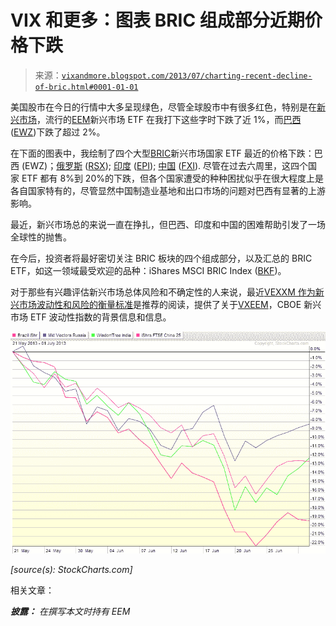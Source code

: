 <!--yml

category: 未分类

date: 2024-05-18 16:14:38

-->

# VIX 和更多：图表 BRIC 组成部分近期价格下跌

> 来源：[`vixandmore.blogspot.com/2013/07/charting-recent-decline-of-bric.html#0001-01-01`](http://vixandmore.blogspot.com/2013/07/charting-recent-decline-of-bric.html#0001-01-01)

美国股市在今日的行情中大多呈现绿色，尽管全球股市中有很多红色，特别是在[新兴市场](http://vixandmore.blogspot.com/search/label/emerging%20markets)，流行的[EEM](http://vixandmore.blogspot.com/search/label/EEM)新兴市场 ETF 在我打下这些字时下跌了近 1%，而[巴西](http://vixandmore.blogspot.com/search/label/Brazil) ([EWZ](http://vixandmore.blogspot.com/search/label/EWZ))下跌了超过 2%。

在下面的图表中，我绘制了四个大型[BRIC](http://vixandmore.blogspot.com/search/label/BRIC)新兴市场国家 ETF 最近的价格下跌：巴西 (EWZ)；[俄罗斯](http://vixandmore.blogspot.com/search/label/Russia) ([RSX](http://vixandmore.blogspot.com/search/label/RSX)); [印度](http://vixandmore.blogspot.com/search/label/India) ([EPI](http://vixandmore.blogspot.com/search/label/EPI)); [中国](http://vixandmore.blogspot.com/search/label/China) ([FXI](http://vixandmore.blogspot.com/search/label/FXI)). 尽管在过去六周里，这四个国家 ETF 都有 8%到 20%的下跌，但各个国家遭受的种种困扰似乎在很大程度上是各自国家特有的，尽管显然中国制造业基地和出口市场的问题对巴西有显著的上游影响。

最近，新兴市场总的来说一直在挣扎，但巴西、印度和中国的困难帮助引发了一场全球性的抛售。

在今后，投资者将最好密切关注 BRIC 板块的四个组成部分，以及汇总的 BRIC ETF，如这一领域最受欢迎的品种：iShares MSCI BRIC Index ([BKF](http://vixandmore.blogspot.com/search/label/BKF))。

对于那些有兴趣评估新兴市场总体风险和不确定性的人来说，最近[VEXXM 作为新兴市场波动性和风险的衡量标准](http://vixandmore.blogspot.com/2013/06/vxeem-as-measure-of-emerging-markets.html)是推荐的阅读，提供了关于[VXEEM](http://vixandmore.blogspot.com/search/label/VXEEM)，CBOE 新兴市场 ETF 波动性指数的背景信息和信息。

![](img/80c65f931a4c598dfda2dcc602c578c2.png)

*[source(s): StockCharts.com]*

相关文章：

***披露：*** *在撰写本文时持有 EEM*
